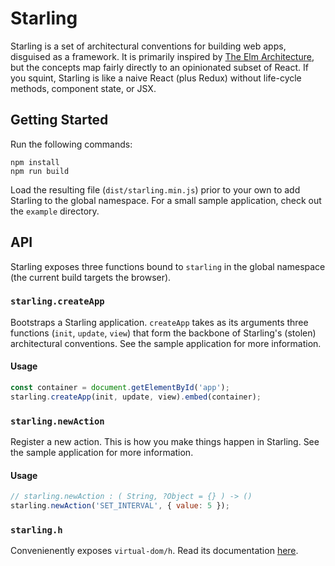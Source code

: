 # Starling

Starling is a set of architectural conventions for building web apps, disguised
as a framework. It is primarily inspired by [The Elm
Architecture](https://guide.elm-lang.org/architecture/), but the concepts map
fairly directly to an opinionated subset of React. If you squint, Starling is
like a naive React (plus Redux) without life-cycle methods, component state, or
JSX.

## Getting Started

Run the following commands:

```
npm install
npm run build
```

Load the resulting file (`dist/starling.min.js`) prior to your own to add
Starling to the global namespace. For a small sample application, check out the
`example` directory.

## API

Starling exposes three functions bound to `starling` in the global namespace
(the current build targets the browser).

### `starling.createApp`

Bootstraps a Starling application. `createApp` takes as its arguments three
functions (`init`, `update`, `view`) that form the backbone of Starling's
(stolen) architectural conventions. See the sample application for more
information.

#### Usage

```javascript
const container = document.getElementById('app');
starling.createApp(init, update, view).embed(container);
```


### `starling.newAction`

Register a new action. This is how you make things happen in Starling. See the
sample application for more information.

#### Usage

```javascript
// starling.newAction : ( String, ?Object = {} ) -> ()
starling.newAction('SET_INTERVAL', { value: 5 });
```

### `starling.h`

Convenienently exposes `virtual-dom/h`. Read its documentation
[here](https://github.com/Matt-Esch/virtual-dom/blob/master/virtual-hyperscript/README.md).
